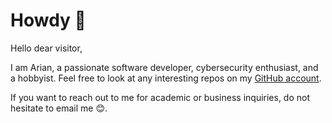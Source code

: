 # Howdy 👋 #

Hello dear visitor,

I am Arian, a passionate software developer, cybersecurity enthusiast,
and a hobbyist. Feel free to look at any interesting repos on my
[GitHub account](https://github.com/Arian-D/Arian-D).

If you want to reach out to me for academic or business
inquiries, do not hesitate to email me 😊.
